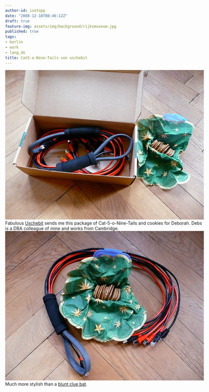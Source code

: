 ```yaml
---
author-id: isotopp
date: "2008-12-18T08:46:12Z"
draft: true
feature-img: assets/img/background/rijksmuseum.jpg
published: true
tags:
- berlin
- work
- lang_de
title: Cat5-o-Nine-Tails von uschebit
---
```

<div class="serendipity_imageComment_center" style="width: 640px"><div class="serendipity_imageComment_img"><!-- s9ymdb:4878 --><img class="serendipity_image_center" width="640" height="480"  src="/uploads/cat5onine1.jpg" alt="" /></div><div class="serendipity_imageComment_txt">Fabulous <a href="http://blog.tuxilla.de/">Uschebit</a> sends me this package of Cat-5-o-Nine-Tails and cookies for Deborah. Debs is a DBA colleague of mine and works from Cambridge.</div></div>

<div class="serendipity_imageComment_center" style="width: 640px"><div class="serendipity_imageComment_img"><!-- s9ymdb:4879 --><img class="serendipity_image_center" width="640" height="480"  src="/uploads/cat5onine2.jpg" alt="" /></div><div class="serendipity_imageComment_txt">Much more stylish than a <a href="http://blog.koehntopp.de/archives/2230-The-Clue-Bat.html">blunt clue bat</a>.</div></div>
